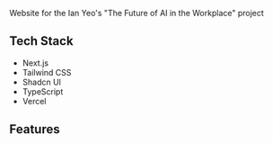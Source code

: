 Website for the Ian Yeo's "The Future of AI in the Workplace" project

## Tech Stack

- Next.js
- Tailwind CSS
- Shadcn UI
- TypeScript
- Vercel

## Features